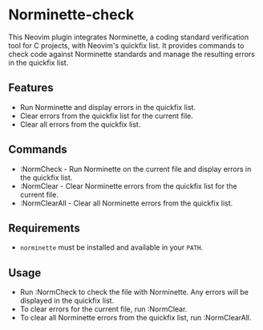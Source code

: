 # Norminette-check

This Neovim plugin integrates Norminette, a coding standard verification tool for C projects, with Neovim's quickfix list. It provides commands to check code against Norminette standards and manage the resulting errors in the quickfix list.

## Features

- Run Norminette and display errors in the quickfix list.
- Clear errors from the quickfix list for the current file.
- Clear all errors from the quickfix list.

## Commands
- :NormCheck - Run Norminette on the current file and display errors in the quickfix list.
- :NormClear - Clear Norminette errors from the quickfix list for the current file.
- :NormClearAll - Clear all Norminette errors from the quickfix list.

## Requirements

- `norminette` must be installed and available in your `PATH`.

## Usage
- Run :NormCheck to check the file with Norminette. Any errors will be displayed in the quickfix list.
- To clear errors for the current file, run :NormClear.
- To clear all Norminette errors from the quickfix list, run :NormClearAll.
